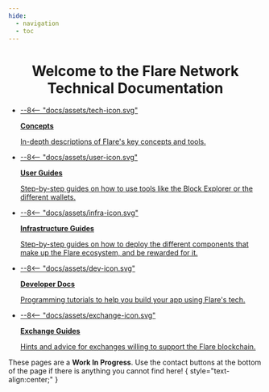 ```yaml
---
hide:
  - navigation
  - toc
---
```


# Welcome to the Flare Network Technical Documentation

<div class="cards" markdown>

* <a href="tech" markdown class="filled-svg">

    --8<-- "docs/assets/tech-icon.svg"

    **Concepts**

    In-depth descriptions of Flare's key concepts and tools.</a>

* <a href="user" markdown class="filled-svg">

    --8<-- "docs/assets/user-icon.svg"

    **User Guides**

    Step-by-step guides on how to use tools like the Block Explorer or the different wallets.</a>

* <a href="infra" markdown class="stroked-svg">

    --8<-- "docs/assets/infra-icon.svg"

    **Infrastructure Guides**

    Step-by-step guides on how to deploy the different components that make up the Flare ecosystem, and be rewarded for it.</a>

* <a href="dev" markdown class="stroked-svg">

    --8<-- "docs/assets/dev-icon.svg"

    **Developer Docs**

    Programming tutorials to help you build your app using Flare's tech.</a>

* <a href="exchange" markdown class="stroked-svg">

    --8<-- "docs/assets/exchange-icon.svg"

    **Exchange Guides**

    Hints and advice for exchanges willing to support the Flare blockchain.</a>

</div>

These pages are a **Work In Progress**.
Use the contact buttons at the bottom of the page if there is anything you cannot find here!
{ style="text-align:center;" }

<style>
    /*Special centered title for the Home page*/
    h1 {
        text-align: center;
    }
    /*Remove the "Last updated" text at the bottom*/
    .md-source-file {
        display: none;
    }
</style>
